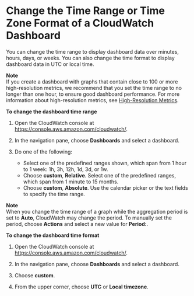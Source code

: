 # Change the Time Range or Time Zone Format of a CloudWatch Dashboard<a name="change_dashboard_time_format"></a>

You can change the time range to display dashboard data over minutes, hours, days, or weeks\. You can also change the time format to display dashboard data in UTC or local time\.

**Note**  
If you create a dashboard with graphs that contain close to 100 or more high\-resolution metrics, we recommend that you set the time range to no longer than one hour, to ensure good dashboard performance\. For more information about high\-resolution metrics, see [High\-Resolution Metrics](publishingMetrics.md#high-resolution-metrics)\. 

**To change the dashboard time range**

1. Open the CloudWatch console at [https://console\.aws\.amazon\.com/cloudwatch/](https://console.aws.amazon.com/cloudwatch/)\.

1. In the navigation pane, choose **Dashboards** and select a dashboard\.

1. Do one of the following:
   + Select one of the predefined ranges shown, which span from 1 hour to 1 week: 1h, 3h, 12h, 1d, 3d, or 1w\.
   + Choose **custom**, **Relative**\. Select one of the predefined ranges, which span from 1 minute to 15 months\.
   + Choose **custom**, **Absolute**\. Use the calendar picker or the text fields to specify the time range\.

**Note**  
When you change the time range of a graph while the aggregation period is set to **Auto**, CloudWatch may change the period\. To manually set the period, choose **Actions** and select a new value for **Period:**\.

**To change the dashboard time format**

1. Open the CloudWatch console at [https://console\.aws\.amazon\.com/cloudwatch/](https://console.aws.amazon.com/cloudwatch/)\.

1. In the navigation pane, choose **Dashboards** and select a dashboard\.

1. Choose **custom**\.

1. From the upper corner, choose **UTC** or **Local timezone**\.